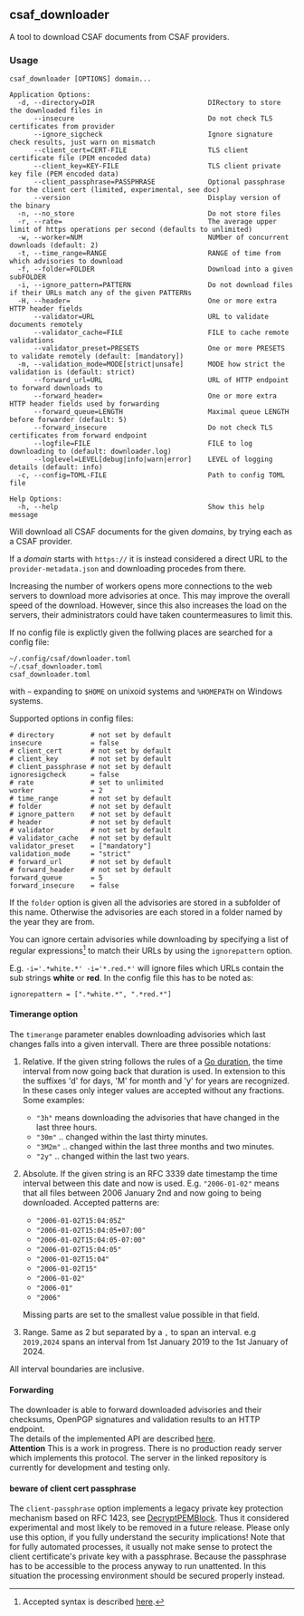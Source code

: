 ## csaf_downloader
A tool to download CSAF documents from CSAF providers.

### Usage

```
csaf_downloader [OPTIONS] domain...

Application Options:
  -d, --directory=DIR                            DIRectory to store the downloaded files in
      --insecure                                 Do not check TLS certificates from provider
      --ignore_sigcheck                          Ignore signature check results, just warn on mismatch
      --client_cert=CERT-FILE                    TLS client certificate file (PEM encoded data)
      --client_key=KEY-FILE                      TLS client private key file (PEM encoded data)
      --client_passphrase=PASSPHRASE             Optional passphrase for the client cert (limited, experimental, see doc)
      --version                                  Display version of the binary
  -n, --no_store                                 Do not store files
  -r, --rate=                                    The average upper limit of https operations per second (defaults to unlimited)
  -w, --worker=NUM                               NUMber of concurrent downloads (default: 2)
  -t, --time_range=RANGE                         RANGE of time from which advisories to download
  -f, --folder=FOLDER                            Download into a given subFOLDER
  -i, --ignore_pattern=PATTERN                   Do not download files if their URLs match any of the given PATTERNs
  -H, --header=                                  One or more extra HTTP header fields
      --validator=URL                            URL to validate documents remotely
      --validator_cache=FILE                     FILE to cache remote validations
      --validator_preset=PRESETS                 One or more PRESETS to validate remotely (default: [mandatory])
  -m, --validation_mode=MODE[strict|unsafe]      MODE how strict the validation is (default: strict)
      --forward_url=URL                          URL of HTTP endpoint to forward downloads to
      --forward_header=                          One or more extra HTTP header fields used by forwarding
      --forward_queue=LENGTH                     Maximal queue LENGTH before forwarder (default: 5)
      --forward_insecure                         Do not check TLS certificates from forward endpoint
      --logfile=FILE                             FILE to log downloading to (default: downloader.log)
      --loglevel=LEVEL[debug|info|warn|error]    LEVEL of logging details (default: info)
  -c, --config=TOML-FILE                         Path to config TOML file

Help Options:
  -h, --help                                     Show this help message
```

Will download all CSAF documents for the given _domains_, by trying each as a CSAF provider.

If a _domain_ starts with `https://` it is instead considered a direct URL to the `provider-metadata.json` and downloading procedes from there.

Increasing the number of workers opens more connections to the web servers
to download more advisories at once. This may improve the overall speed of the download.
However, since this also increases the load on the servers, their administrators could
have taken countermeasures to limit this.

If no config file is explictly given the follwing places are searched for a config file:
```
~/.config/csaf/downloader.toml
~/.csaf_downloader.toml
csaf_downloader.toml
```

with `~` expanding to `$HOME` on unixoid systems and `%HOMEPATH` on Windows systems.

Supported options in config files:
```
# directory         # not set by default
insecure            = false
# client_cert       # not set by default
# client_key        # not set by default
# client_passphrase # not set by default
ignoresigcheck      = false
# rate              # set to unlimited
worker              = 2
# time_range        # not set by default
# folder            # not set by default
# ignore_pattern    # not set by default
# header            # not set by default
# validator         # not set by default
# validator_cache   # not set by default
validator_preset    = ["mandatory"]
validation_mode     = "strict"
# forward_url       # not set by default
# forward_header    # not set by default
forward_queue       = 5
forward_insecure    = false
```

If the `folder` option is given all the advisories are stored in a subfolder
of this name. Otherwise the advisories are each stored in a folder named
by the year they are from.

You can ignore certain advisories while downloading by specifying a list
of regular expressions[^1] to match their URLs by using the `ignorepattern`
option.

E.g. `-i='.*white.*' -i='*.red.*'` will ignore files which URLs contain
the sub strings **white** or **red**.
In the config file this has to be noted as:
```
ignorepattern = [".*white.*", ".*red.*"]
```

#### Timerange option

The `timerange` parameter enables downloading advisories which last changes falls
into a given intervall. There are three possible notations:

1. Relative. If the given string follows the rules of a
   [Go duration](https://pkg.go.dev/time@go1.20.6#ParseDuration),
   the time interval from now going back that duration is used.
   In extension to this the suffixes 'd' for days, 'M' for month
   and 'y' for years are recognized. In these cases only integer
   values are accepted without any fractions.
   Some examples:
   - `"3h"` means downloading the advisories that have changed in the last three hours.
   - `"30m"`  .. changed within the last thirty minutes.
   - `"3M2m"` .. changed within the last three months and two minutes.
   - `"2y"`   .. changed within the last two years.

2. Absolute. If the given string is an RFC 3339 date timestamp
   the time interval between this date and now is used.
   E.g. `"2006-01-02"` means that all files between 2006 January 2nd and now going to being
   downloaded.
   Accepted patterns are:
   - `"2006-01-02T15:04:05Z"`
   - `"2006-01-02T15:04:05+07:00"`
   - `"2006-01-02T15:04:05-07:00"`
   - `"2006-01-02T15:04:05"`
   - `"2006-01-02T15:04"`
   - `"2006-01-02T15"`
   - `"2006-01-02"`
   - `"2006-01"`
   - `"2006"`

   Missing parts are set to the smallest value possible in that field.

3. Range. Same as 2 but separated by a `,` to span an interval. e.g `2019,2024`
   spans an interval from 1st January 2019 to the 1st January of 2024.

All interval boundaries are inclusive.

#### Forwarding
The downloader is able to forward downloaded advisories and their checksums,
OpenPGP signatures and validation results to an HTTP endpoint.  
The details of the implemented API are described [here](https://github.com/mfd2007/csaf_upload_interface).  
**Attention** This is a work in progress. There is
no production ready server which implements this protocol.
The server in the linked repository is currently for development and testing only.

#### beware of client cert passphrase

The `client-passphrase` option implements a legacy private
key protection mechanism based on RFC 1423, see
[DecryptPEMBlock](https://pkg.go.dev/crypto/x509@go1.20.6#DecryptPEMBlock).
Thus it considered experimental and most likely to be removed
in a future release. Please only use this option, if you fully understand
the security implications!
Note that for fully automated processes, it usually not make sense
to protect the client certificate's private key with a passphrase.
Because the passphrase has to be accessible to the process anyway to run
unattented. In this situation the processing environment should be secured
properly instead.

[^1]: Accepted syntax is described [here](https://github.com/google/re2/wiki/Syntax).
